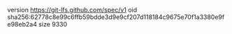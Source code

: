 version https://git-lfs.github.com/spec/v1
oid sha256:62778c8e99c6ffb59bdde3d9e9cf207d118184c9675e70f1a3380e9fe98eb2a4
size 9330

